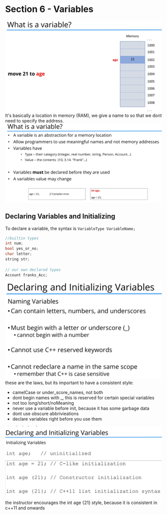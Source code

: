 # Section 6 - Variables
![Alt text](images/whatIsVar.png)
It's basically a location in memory (RAM), we give a name to so that we dont need to specify the address.
![Alt text](images/WhatIsVar2.png)

## Declaring Variables and Initializing 

To declare a variable, the syntax is ```VariableType VariableName;```
```c++
//builtin types
int num;
bool yes_or_no;
char letter;
string str;

// our own declared types
Account franks_Acc;
```

![Alt text](images/rulesNamingVar.png)
these are the laws, but its important to have a consistent style:
- camelCase or under_score_names, not both
- dont begin names with _, this is reserved for certain special variables
- not too long/short/noMeaning
- never use a variable before init, because it has some garbage data
- dont use obscure abbrivieations
- declare variables right before you use them

![Alt text](images/initVar.png)
the instructor encourages the int age {21} style, because it is consistent in c++11 and onwards

